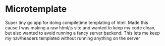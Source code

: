 # Microtemplate

Super tiny go app for doing compiletime templating of html. 
Made this cause I was making a raw html/js site and wanted to keep my code clean, but also wanted to avoid
running a fancy server backend. This lets me keep my nav/headers templated without running anything on the server
